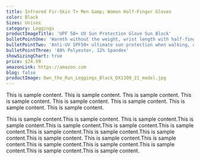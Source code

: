 ```yaml
---
title: Infrared Fir-Skin T+ Men &amp; Women Half-Finger Gloves
color: Black
Sizes: Unisex
category: Leggings
productImageTitle: 'UPF 50+ UV Sun Protection Glove Sun Block'
bulletPointOne: 'Warmth without the weight, wrist length with half-finger coverage'
bulletPointTwo: 'Anti-UV SPF50+ ultimate sun protection when walking, driving, outdoors'
bulletPointThree: '88% Polyester, 12% Spandex'
showSizingChart: true
price: $24.99
amazonLink: https://amazon.com
blog: false
productImage: Own_the_Run_Leggings_Black_DX1309_21_model.jpg
---
```


This is sample content. This is sample content. This is sample content. This is sample content. This is sample content. This is sample content.
This is sample content.
This is sample content.

This is sample content.This is sample content.
This is sample content.This is sample content.This is sample content.This is sample content.This is sample content.This is sample content.This is sample content.This is sample content.This is sample content.
This is sample content.This is sample content.This is sample content.This is sample content.This is sample content.This is sample content.This is sample content.